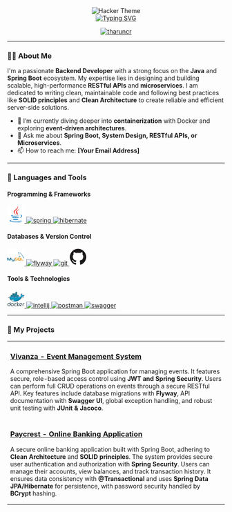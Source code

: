 <div align="center">
  <img src="http://googleusercontent.com/image_generation_content/0" alt="Hacker Theme" width="1000"/>
</div>

<div align="center">
  <a href="https://git.io/typing-svg">
    <img src="https://readme-typing-svg.herokuapp.com/?font=JetBrains+Mono&size=30&color=0e75b6&center=true&vCenter=true&width=1000&lines=Hi+%F0%9F%91%8B%2C+I'm+Tharun+C+R;I'm+a+Backend+Developer;specializing+in+Java+%26+Spring+Boot." alt="Typing SVG">
  </a>
</div>

<p align="center">
  <a href="https://github.com/TharunCR">
    <img src="https://komarev.com/ghpvc/?username=tharuncr&label=Profile%20views&color=0e75b6&style=flat-square" alt="tharuncr" />
  </a>
</p>

---

### 👨‍💻 About Me

I'm a passionate **Backend Developer** with a strong focus on the **Java** and **Spring Boot** ecosystem. My expertise lies in designing and building scalable, high-performance **RESTful APIs** and **microservices**. I am dedicated to writing clean, maintainable code and following best practices like **SOLID principles** and **Clean Architecture** to create reliable and efficient server-side solutions.

- 🌱 I’m currently diving deeper into **containerization** with Docker and exploring **event-driven architectures**.
- 💬 Ask me about **Spring Boot, System Design, RESTful APIs, or Microservices**.
- 📫 How to reach me: **[Your Email Address]**

---

### 🔧 Languages and Tools

#### Programming & Frameworks
<p align="left">
  <a href="https://www.java.com" target="_blank" rel="noreferrer">
    <img src="https://raw.githubusercontent.com/devicons/devicon/master/icons/java/java-original.svg" alt="java" width="40" height="40"/>
  </a>
  <a href="https://spring.io/" target="_blank" rel="noreferrer">
    <img src="https://www.vectorlogo.zone/logos/springio/springio-icon.svg" alt="spring" width="40" height="40"/>
  </a>
  <a href="https://hibernate.org/" target="_blank" rel="noreferrer">
    <img src="https://www.vectorlogo.zone/logos/hibernate/hibernate-icon.svg" alt="hibernate" width="40" height="40"/>
  </a>
</p>

#### Databases & Version Control
<p align="left">
  <a href="https://www.mysql.com/" target="_blank" rel="noreferrer">
    <img src="https://raw.githubusercontent.com/devicons/devicon/master/icons/mysql/mysql-original-wordmark.svg" alt="mysql" width="40" height="40"/>
  </a>
  <a href="https://flywaydb.org/" target="_blank" rel="noreferrer">
    <img src="https://www.vectorlogo.zone/logos/flywaydb/flywaydb-icon.svg" alt="flyway" width="40" height="40"/>
  </a>
  <a href="https://git-scm.com/" target="_blank" rel="noreferrer">
    <img src="https://www.vectorlogo.zone/logos/git-scm/git-scm-icon.svg" alt="git" width="40" height="40"/>
  </a>
  <a href="https://github.com/" target="_blank" rel="noreferrer">
    <img src="https://raw.githubusercontent.com/devicons/devicon/master/icons/github/github-original.svg" alt="github" width="40" height="40"/>
  </a>
</p>

#### Tools & Technologies
<p align="left">
  <a href="https://www.docker.com/" target="_blank" rel="noreferrer">
    <img src="https://raw.githubusercontent.com/devicons/devicon/master/icons/docker/docker-original-wordmark.svg" alt="docker" width="40" height="40"/>
  </a>
  <a href="https://www.jetbrains.com/idea/" target="_blank" rel="noreferrer">
    <img src="https://www.vectorlogo.zone/logos/jetbrains_intellij/jetbrains_intellij-icon.svg" alt="intellij" width="40" height="40"/>
  </a>
  <a href="https://www.postman.com/" target="_blank" rel="noreferrer">
    <img src="https://www.vectorlogo.zone/logos/getpostman/getpostman-icon.svg" alt="postman" width="40" height="40"/>
  </a>
  <a href="https://swagger.io/" target="_blank" rel="noreferrer">
    <img src="https://www.vectorlogo.zone/logos/swagger/swagger-icon.svg" alt="swagger" width="40" height="40"/>
  </a>
</p>

---

### 🚀 My Projects

<table>
  <tr>
    <td width="100%">
      <h3 align="left">
        <a href="https://github.com/TharunCR/Vivanza.git">Vivanza - Event Management System</a>
      </h3>
      <p>
        A comprehensive Spring Boot application for managing events. It features secure, role-based access control using <strong>JWT and Spring Security</strong>. Users can perform full CRUD operations on events through a secure RESTful API. Key features include database migrations with <strong>Flyway</strong>, API documentation with <strong>Swagger UI</strong>, global exception handling, and robust unit testing with <strong>JUnit & Jacoco</strong>.
      </p>
    </td>
  </tr>
  <tr>
    <td width="100%">
      <h3 align="left">
        <a href="https://github.com/TharunCR/Paycrest.git">Paycrest - Online Banking Application</a>
      </h3>
      <p>
        A secure online banking application built with Spring Boot, adhering to <strong>Clean Architecture</strong> and <strong>SOLID principles</strong>. The system provides secure user authentication and authorization with <strong>Spring Security</strong>. Users can manage their accounts, view balances, and track transaction history. It ensures data consistency with <strong>@Transactional</strong> and uses <strong>Spring Data JPA/Hibernate</strong> for persistence, with password security handled by <strong>BCrypt</strong> hashing.
      </p>
    </td>
  </tr>
</table>
